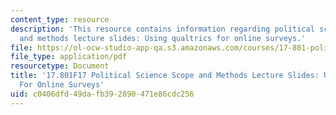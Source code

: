 ```yaml
---
content_type: resource
description: 'This resource contains information regarding political science scope
  and methods lecture slides: Using qualtrics for online surveys.'
file: https://ol-ocw-studio-app-qa.s3.amazonaws.com/courses/17-801-political-science-scope-and-methods-fall-2017/c0406dfd49dafb392890471e86cdc256_MIT17_801F17_Week7.pdf
file_type: application/pdf
resourcetype: Document
title: '17.801F17 Political Science Scope and Methods Lecture Slides: Using Qualtrics
  For Online Surveys'
uid: c0406dfd-49da-fb39-2890-471e86cdc256
---
```


